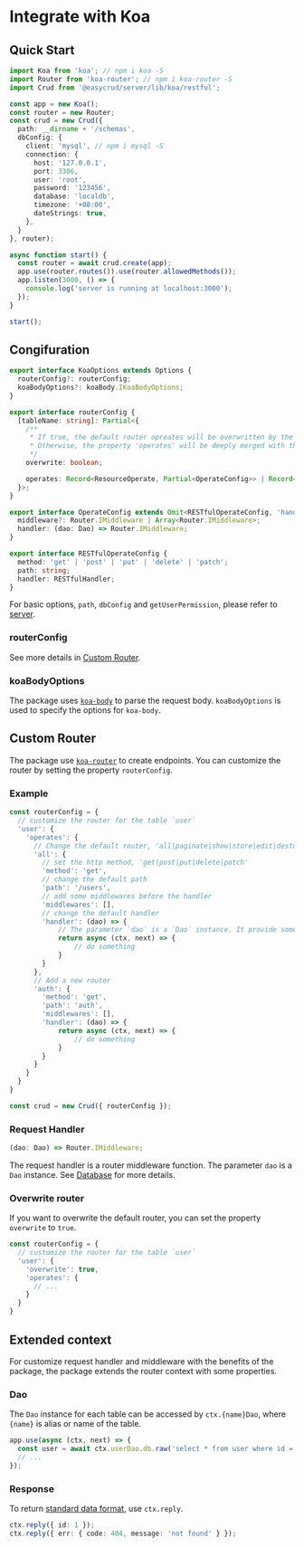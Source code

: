 # Integrate with Koa

## Quick Start

```TypeScript
import Koa from 'koa'; // npm i koa -S
import Router from 'koa-router'; // npm i koa-router -S
import Crud from '@easycrud/server/lib/koa/restful';

const app = new Koa();
const router = new Router;
const crud = new Crud({
  path: __dirname + '/schemas',
  dbConfig: {
    client: 'mysql', // npm i mysql -S
    connection: {
      host: '127.0.0.1',
      port: 3306,
      user: 'root',
      password: '123456',
      database: 'localdb',
      timezone: '+08:00',
      dateStrings: true,
    },
  }
}, router);

async function start() {
  const router = await crud.create(app);
  app.use(router.routes()).use(router.allowedMethods());
  app.listen(3000, () => {
    console.log('server is running at localhost:3000');
  });
}

start();
```

## Congifuration

```TypeScript
export interface KoaOptions extends Options {
  routerConfig?: routerConfig;
  koaBodyOptions?: koaBody.IKoaBodyOptions;
}

export interface routerConfig {
  [tableName: string]: Partial<{
    /**
     * If true, the default router opreates will be overwritten by the property 'operates'.
     * Otherwise, the property 'operates' will be deeply merged with the default router opreates.
     */
    overwrite: boolean;

    operates: Record<ResourceOperate, Partial<OperateConfig>> | Record<string, OperateConfig>;
  }>;
}

export interface OperateConfig extends Omit<RESTfulOperateConfig, 'handler'> {
  middleware?: Router.IMiddleware | Array<Router.IMiddleware>;
  handler: (dao: Dao) => Router.IMiddleware;
}

export interface RESTfulOperateConfig {
  method: 'get' | 'post' | 'put' | 'delete' | 'patch';
  path: string;
  handler: RESTfulHandler;
}
```

For basic options, `path`, `dbConfig` and `getUserPermission`, please refer to [server](/guide/server-config).

### routerConfig

See more details in [Custom Router](#custom-router).

### koaBodyOptions

The package uses [`koa-body`](https://github.com/koajs/koa-body) to parse the request body. `koaBodyOptions` is used to specify the options for `koa-body`.

## Custom Router

The package use [`koa-router`](https://github.com/koajs/router) to create endpoints. You can customize the router by setting the property `routerConfig`.

### Example
    
```TypeScript
const routerConfig = {
  // customize the router for the table `user`
  'user': {
    'operates': {
      // Change the default router, 'all|paginate|show|store|edit|destory'
      'all': {
        // set the http method, 'get|post|put|delete|patch'
        'method': 'get',
        // change the default path
        'path': '/users',
        // add some middlewares before the handler
        'middlewares': [],
        // change the default handler
        'handler': (dao) => {
            // The parameter `dao` is a `Dao` instance. It provide some help functions to operate the database.
            return async (ctx, next) => {
                // do something
            }
        }
      },
      // Add a new router
      'auth': {
        'method': 'get',
        'path': 'auth',
        'middlewares': [],
        'handler': (dao) => {
            return async (ctx, next) => {
                // do something
            }
        }
      }
    }
  }
}

const crud = new Crud({ routerConfig });
```

### Request Handler

```TypeScript
(dao: Dao) => Router.IMiddleware;
```

The request handler is a router middleware function. The parameter `dao` is a `Dao` instance. See [Database](/guide/server-database#data-access-object) for more details.


### Overwrite router

If you want to overwrite the default router, you can set the property `overwrite` to `true`.

```TypeScript
const routerConfig = {
  // customize the router for the table `user`
  'user': {
    'overwrite': true,
    'operates': {
      // ...
    }
  }
}
```

## Extended context

For customize request handler and middleware with the benefits of the package, the package extends the router context with some properties.

### Dao

The `Dao` instance for each table can be accessed by `ctx.{name}Dao`, where `{name}` is alias or name of the table.

```TypeScript
app.use(async (ctx, next) => {
  const user = await ctx.userDao.db.raw('select * from user where id = ?', [1]);
  // ...
});
```

### Response 

To return [standard data format](/guide/restful-api#response), use `ctx.reply`.

```TypeScript
ctx.reply({ id: 1 });
ctx.reply({ err: { code: 404, message: 'not found' } });
```